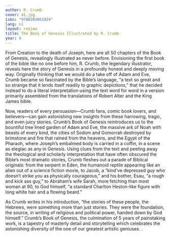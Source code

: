 ```yaml
---
author: R. Crumb
cover: 41.jpg
isbn: "9780393061024"
lang: nl
layout: review
title: The Book of Genesis Illustrated by R. Crumb
year: 0
---
```


From Creation to the death of Joseph, here are all 50 chapters of the Book of Genesis, revealingly illustrated as never before. Envisioning the first book of the bible like no one before him, R. Crumb, the legendary illustrator, reveals here the story of Genesis in a profoundly honest and deeply moving way. Originally thinking that we would do a take off of Adam and Eve, Crumb became so fascinated by the Bible’s language, “a text so great and so strange that it lends itself readily to graphic depictions,” that he decided instead to do a literal interpretation using the text word for word in a version primarily assembled from the translations of Robert Alter and the King James bible.

Now, readers of every persuasion—Crumb fans, comic book lovers, and believers—can gain astonishing new insights from these harrowing, tragic, and even juicy stories. Crumb’s Book of Genesis reintroduces us to the bountiful tree lined garden of Adam and Eve, the massive ark of Noah with beasts of every kind, the cities of Sodom and Gomorrah destroyed by brimstone and fire that rained from the heavens, and the Egypt of the Pharaoh, where Joseph’s embalmed body is carried in a coffin, in a scene as elegiac as any in Genesis. Using clues from the text and peeling away the theological and scholarly interpretation that have often obscured the Bible’s most dramatic stories, Crumb fleshes out a parade of Biblical originals: from the serpent in Eden, the humanoid reptile appearing like an alien out of a science fiction movie, to Jacob, a “kind’ve depressed guy who doesn’t strike you as physically courageous,” and his bother, Esau, “a rough and kick ass guy,” to Abraham’s wife Sarah, more fetching than most woman at 90, to God himself, “a standard Charlton Heston-like figure with long white hair and a flowing beard.”

As Crumb writes in his introduction, “the stories of these people, the Hebrews, were something more than just stories. They were the foundation, the source, in writing of religious and political power, handed down by God himself.” Crumb’s Book of Genesis, the culmination of 5 years of painstaking work, is a tapestry of masterly detail and storytelling which celebrates the astonishing diversity of the one of our greatest artistic geniuses. .
